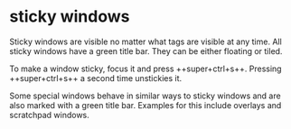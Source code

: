 # sticky windows

Sticky windows are visible no matter what tags are visible at any time.
All sticky windows have a green title bar.
They can be either floating or tiled.

To make a window sticky, focus it and press ++super+ctrl+s++.
Pressing ++super+ctrl+s++ a second time unstickies it.

Some special windows behave in similar ways to sticky windows and are also
marked with a green title bar. Examples for this include overlays and
scratchpad windows.

